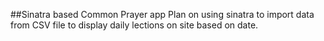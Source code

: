 ##Sinatra based Common Prayer app
Plan on using sinatra to import data from CSV file to display daily lections on site based on date.
